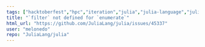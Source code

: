 ```yaml
---
tags: ["hacktoberfest","hpc","iteration","julia","julia-language","julialang","machine-learning","numerical","programming-language","science","scientific"]
title: "`filter` not defined for `enumerate`"
html_url: "https://github.com/JuliaLang/julia/issues/45337"
user: "melonedo"
repo: "JuliaLang/julia"
---
```


